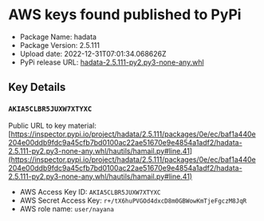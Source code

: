 # AWS keys found published to PyPi

* Package Name: hadata
* Package Version: 2.5.111
* Upload date: 2022-12-31T07:01:34.068626Z
* PyPi release URL: [hadata-2.5.111-py2.py3-none-any.whl](https://files.pythonhosted.org/packages/0e/ec/baf1a440e204e00ddb9fdc9a45cfb7bd0100ac22ae51670e9e4854a1adf2/hadata-2.5.111-py2.py3-none-any.whl)

## Key Details

### `AKIA5CLBR5JUXW7XTYXC`

Public URL to key material: [https://inspector.pypi.io/project/hadata/2.5.111/packages/0e/ec/baf1a440e204e00ddb9fdc9a45cfb7bd0100ac22ae51670e9e4854a1adf2/hadata-2.5.111-py2.py3-none-any.whl/hautils/hamail.py#line.41](https://inspector.pypi.io/project/hadata/2.5.111/packages/0e/ec/baf1a440e204e00ddb9fdc9a45cfb7bd0100ac22ae51670e9e4854a1adf2/hadata-2.5.111-py2.py3-none-any.whl/hautils/hamail.py#line.41)

* AWS Access Key ID: `AKIA5CLBR5JUXW7XTYXC`
* AWS Secret Access Key: `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` 
* AWS role name: `user/nayana`
